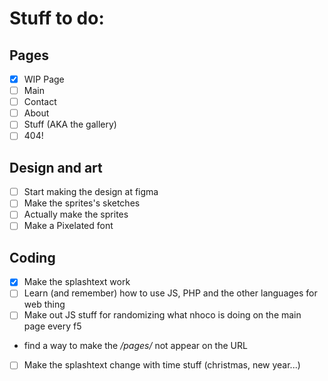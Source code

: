 # Stuff to do:

## Pages
- [x] WIP Page
- [ ] Main 
- [ ] Contact 
- [ ] About
- [ ] Stuff (AKA the gallery)
- [ ] 404!

## Design and art
- [ ] Start making the design at figma
- [ ] Make the sprites's sketches
- [ ] Actually make the sprites
- [ ] Make a Pixelated font 

## Coding
- [x] Make the splashtext work
- [ ] Learn (and remember) how to use JS, PHP and the other languages for web thing
- [ ] Make out JS stuff for randomizing what nhoco is doing on the main page every f5
- find a way to make the */pages/* not appear on the URL
- [ ] Make the splashtext change with time stuff (christmas, new year...)